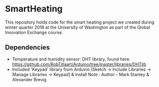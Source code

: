 # SmartHeating
This repository holds code for the smart heating project we created during winter quarter 2018 at the University of Washington as part of the Global Innovation Exchange course.

## Dependencies 
- Temperature and humidity sensor: DHT library, found here: https://github.com/RobTillaart/Arduino/tree/master/libraries/DHTlib
- Included 'Keypad' library from Arduino [Sketch -> Include Libraries -> Manage Libraries -> Keypad] & install
  Note : Author - Mark Stanley & Alexander Brevig
